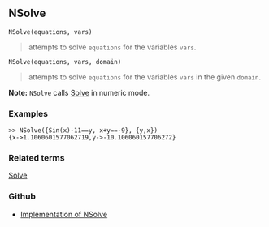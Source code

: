 ## NSolve 

```
NSolve(equations, vars)
```

> attempts to solve `equations` for the variables `vars`.

```
NSolve(equations, vars, domain)
```

> attempts to solve `equations` for the variables `vars` in the given `domain`.

**Note:** `NSolve` calls [Solve](Solve.md) in numeric mode.

### Examples

```
>> NSolve({Sin(x)-11==y, x+y==-9}, {y,x})
{x->1.1060601577062719,y->-10.106060157706272}
```

### Related terms 
[Solve](Solve.md)

### Github

* [Implementation of NSolve](https://github.com/axkr/symja_android_library/blob/master/symja_android_library/matheclipse-core/src/main/java/org/matheclipse/core/reflection/system/NSolve.java#L10) 
